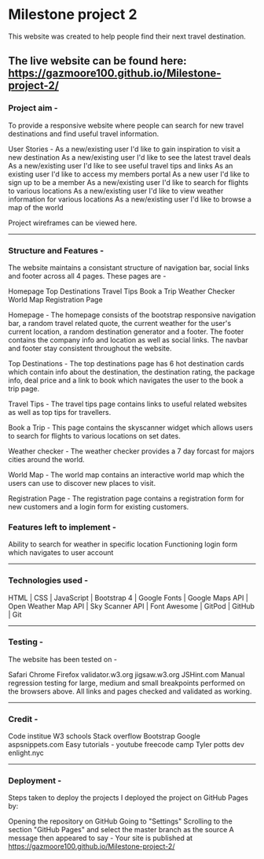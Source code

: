 # Milestone project 2  

This website was created to help people find their next travel destination.

## The live website can be found here: https://gazmoore100.github.io/Milestone-project-2/

### Project aim -  

To provide a responsive website where people can search for new travel destinations and find useful travel information. 

User Stories -
As a new/existing user I'd like to gain inspiration to visit a new destination
As a new/existing user I'd like to see the latest travel deals
As a new/existing user I'd like to see useful travel tips and links
As an existing user I'd like to access my members portal
As a new user I'd like to sign up to be a member
As a new/existing user I'd like to search for flights to various locations
As a new/existing user I'd like to view weather information for various locations
As a new/existing user I'd like to browse a map of the world

Project wireframes can be viewed here.

* * * * *

### Structure and Features -
The website maintains a consistant structure of navigation bar, social links and footer across all 4 pages. These pages are -

Homepage
Top Destinations
Travel Tips
Book a Trip
Weather Checker
World Map
Registration Page

Homepage -
The homepage consists of the bootstrap responsive navigation bar, a random travel related quote, the current weather for
the user's current location, a random destination generator and a footer. The footer contains the company info and location
as well as social links. The navbar and footer stay consistent throughout the website.

Top Destinations -
The top destinations page has 6 hot destination cards which contain info about the destination, the destination rating, 
the package info, deal price and a link to book which navigates the user to the book a trip page.

Travel Tips -
The travel tips page contains links to useful related websites as well as top tips for travellers.

Book a Trip -
This page contains the skyscanner widget which allows users to search for flights to various locations on set dates.

Weather checker - 
The weather checker provides a 7 day forcast for majors cities around the world.

World Map - 
The world map contains an interactive world map which the users can use to discover new places to visit.

Registration Page - 
The registration page contains a registration form for new customers and a login form for existing customers.

### Features left to implement -

Ability to search for weather in specific location
Functioning login form which navigates to user account

* * * * *

### Technologies used -

HTML | CSS | JavaScript | Bootstrap 4 | Google Fonts | Google Maps API | Open Weather Map API | Sky Scanner API | Font Awesome | GitPod | GitHub | Git

* * * * *

### Testing -

The website has been tested on -

Safari
Chrome
Firefox
validator.w3.org
jigsaw.w3.org
JSHint.com
Manual regression testing for large, medium and small breakpoints performed on the browsers above. All links and pages checked and validated as working.

* * * * *

### Credit -

Code institue
W3 schools
Stack overflow
Bootstrap
Google
aspsnippets.com
Easy tutorials - youtube
freecode camp
Tyler potts dev
enlight.nyc

* * * * *

### Deployment - 

Steps taken to deploy the projects
I deployed the project on GitHub Pages by:

Opening the repository on GitHub
Going to "Settings"
Scrolling to the section "GitHub Pages" and select the master branch as the source
A message then appeared to say - Your site is published at https://gazmoore100.github.io/Milestone-project-2/
